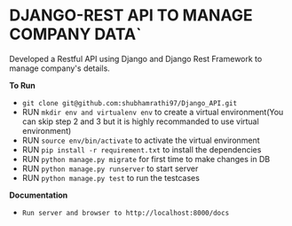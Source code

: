 # DJANGO-REST API TO MANAGE COMPANY DATA`
  Developed a Restful API using Django and Django Rest Framework to manage company's details.

**To Run**
* `git clone git@github.com:shubhamrathi97/Django_API.git`
* RUN `mkdir env and virtualenv env` to create a virtual environment(You can skip step 2 and 3 but it is highly recommanded to use virtual environment)
* RUN `source env/bin/activate` to activate the virtual environment
* RUN `pip install -r requirement.txt` to install the dependencies
* RUN `python manage.py migrate` for first time to make changes in DB
* RUN `python manage.py runserver` to start server
* RUN `python manage.py test` to run the testcases

**Documentation**
* `Run server and browser to http://localhost:8000/docs`
